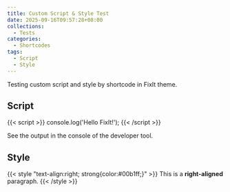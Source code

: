 ```yaml
---
title: Custom Script & Style Test
date: 2025-09-16T09:57:28+08:00
collections:
  - Tests
categories:
  - Shortcodes
tags:
  - Script
  - Style
---
```


Testing custom script and style by shortcode in FixIt theme.

<!--more-->

## Script

{{< script >}}
console.log('Hello FixIt!');
{{< /script >}}

See the output in the console of the developer tool.

## Style

{{< style "text-align:right; strong{color:#00b1ff;}" >}}
This is a **right-aligned** paragraph.
{{< /style >}}
